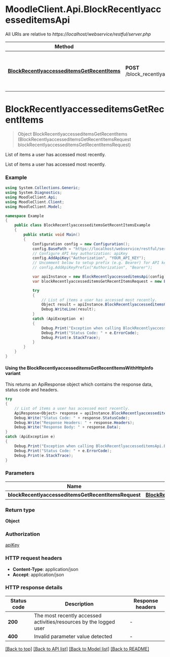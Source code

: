 # MoodleClient.Api.BlockRecentlyaccesseditemsApi

All URIs are relative to *https://localhost/webservice/restful/server.php*

| Method | HTTP request | Description |
|--------|--------------|-------------|
| [**BlockRecentlyaccesseditemsGetRecentItems**](BlockRecentlyaccesseditemsApi.md#blockrecentlyaccesseditemsgetrecentitems) | **POST** /block_recentlyaccesseditems_get_recent_items | List of items a user has accessed most recently. |

<a id="blockrecentlyaccesseditemsgetrecentitems"></a>
# **BlockRecentlyaccesseditemsGetRecentItems**
> Object BlockRecentlyaccesseditemsGetRecentItems (BlockRecentlyaccesseditemsGetRecentItemsRequest blockRecentlyaccesseditemsGetRecentItemsRequest)

List of items a user has accessed most recently.

List of items a user has accessed most recently.

### Example
```csharp
using System.Collections.Generic;
using System.Diagnostics;
using MoodleClient.Api;
using MoodleClient.Client;
using MoodleClient.Model;

namespace Example
{
    public class BlockRecentlyaccesseditemsGetRecentItemsExample
    {
        public static void Main()
        {
            Configuration config = new Configuration();
            config.BasePath = "https://localhost/webservice/restful/server.php";
            // Configure API key authorization: apiKey
            config.AddApiKey("Authorization", "YOUR_API_KEY");
            // Uncomment below to setup prefix (e.g. Bearer) for API key, if needed
            // config.AddApiKeyPrefix("Authorization", "Bearer");

            var apiInstance = new BlockRecentlyaccesseditemsApi(config);
            var blockRecentlyaccesseditemsGetRecentItemsRequest = new BlockRecentlyaccesseditemsGetRecentItemsRequest(); // BlockRecentlyaccesseditemsGetRecentItemsRequest | 

            try
            {
                // List of items a user has accessed most recently.
                Object result = apiInstance.BlockRecentlyaccesseditemsGetRecentItems(blockRecentlyaccesseditemsGetRecentItemsRequest);
                Debug.WriteLine(result);
            }
            catch (ApiException  e)
            {
                Debug.Print("Exception when calling BlockRecentlyaccesseditemsApi.BlockRecentlyaccesseditemsGetRecentItems: " + e.Message);
                Debug.Print("Status Code: " + e.ErrorCode);
                Debug.Print(e.StackTrace);
            }
        }
    }
}
```

#### Using the BlockRecentlyaccesseditemsGetRecentItemsWithHttpInfo variant
This returns an ApiResponse object which contains the response data, status code and headers.

```csharp
try
{
    // List of items a user has accessed most recently.
    ApiResponse<Object> response = apiInstance.BlockRecentlyaccesseditemsGetRecentItemsWithHttpInfo(blockRecentlyaccesseditemsGetRecentItemsRequest);
    Debug.Write("Status Code: " + response.StatusCode);
    Debug.Write("Response Headers: " + response.Headers);
    Debug.Write("Response Body: " + response.Data);
}
catch (ApiException e)
{
    Debug.Print("Exception when calling BlockRecentlyaccesseditemsApi.BlockRecentlyaccesseditemsGetRecentItemsWithHttpInfo: " + e.Message);
    Debug.Print("Status Code: " + e.ErrorCode);
    Debug.Print(e.StackTrace);
}
```

### Parameters

| Name | Type | Description | Notes |
|------|------|-------------|-------|
| **blockRecentlyaccesseditemsGetRecentItemsRequest** | [**BlockRecentlyaccesseditemsGetRecentItemsRequest**](BlockRecentlyaccesseditemsGetRecentItemsRequest.md) |  |  |

### Return type

**Object**

### Authorization

[apiKey](../README.md#apiKey)

### HTTP request headers

 - **Content-Type**: application/json
 - **Accept**: application/json


### HTTP response details
| Status code | Description | Response headers |
|-------------|-------------|------------------|
| **200** | The most recently accessed activities/resources by the logged user |  -  |
| **400** | Invalid parameter value detected |  -  |

[[Back to top]](#) [[Back to API list]](../README.md#documentation-for-api-endpoints) [[Back to Model list]](../README.md#documentation-for-models) [[Back to README]](../README.md)


